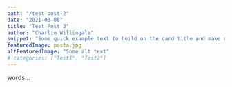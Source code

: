 ```yaml
---
path: "/test-post-2"
date: "2021-03-08"
title: "Test Post 3"
author: "Charlie Willingale"
snippet: "Some quick example text to build on the card title and make up the bulk of the card's content."
featuredImage: pasta.jpg
altFeaturedImage: "Some alt text"
# categories: ["Test1", "Test2"]
---
```


words...